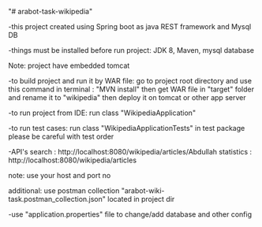 "# arabot-task-wikipedia" 

-this project created using Spring boot as java REST framework and Mysql DB 

-things must be installed before run project:
 JDK 8,
 Maven,
 mysql database
 
 Note: project have embedded tomcat 
 
-to build project and run it by WAR file: 
  go to project root directory and use this command in terminal : "MVN install"
  then get WAR file in "target" folder and rename it to "wikipedia" then deploy it on tomcat or other app server
  
-to run project from IDE: 
  run class "WikipediaApplication"
  
-to run test cases: 
 run class "WikipediaApplicationTests" in test package 
 please be careful with test order 
 
 -API's
  search : http://localhost:8080/wikipedia/articles/Abdullah
  statistics : http://localhost:8080/wikipedia/articles
  
  note: use your host and port no
  
  additional: use postman collection "arabot-wiki-task.postman_collection.json" located in project dir
  
 -use "application.properties" file to change/add database and other config 